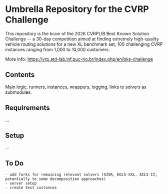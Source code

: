 # Umbrella Repository for the CVRP Challenge

This repository is the brain of the 2026 CVRPLIB Best Known Solution Challenge -- a 30-day competition aimed at finding extremely high-quality vehicle routing solutions for a new XL benchmark set, 100 challenging CVRP instances ranging from 1,000 to 10,000 customers.

More info: https://vrp.atd-lab.inf.puc-rio.br/index.php/en/bks-challenge


## Contents

Main logic, runners, instances, wrappers, logging, links to solvers as submodules.

## Requirements

...


## Setup

...


## To Do

    - add forks for remaining relevant solvers (SISR, KGLS-XXL, AILS-II, potentially to some decomposition approaches)
    - server setup
    - create test instances